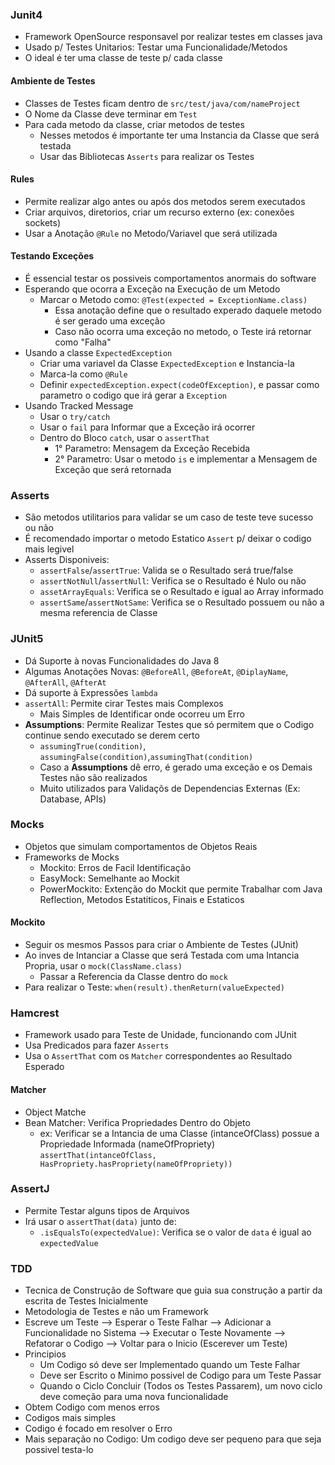 ### Junit4

- Framework OpenSource responsavel por realizar testes em classes java
- Usado p/ Testes Unitarios: Testar uma Funcionalidade/Metodos
- O ideal é ter uma classe de teste p/ cada classe

#### Ambiente de Testes

- Classes de Testes ficam dentro de `src/test/java/com/nameProject`
- O Nome da Classe deve terminar em `Test`
- Para cada metodo da classe, criar metodos de testes
  - Nesses metodos é importante ter uma Instancia da Classe que será testada
  - Usar das Bibliotecas `Asserts` para realizar os Testes

#### Rules

- Permite realizar algo antes ou após dos metodos serem executados
- Criar arquivos, diretorios, criar um recurso externo (ex: conexões sockets)
- Usar a Anotação ``@Rule`` no Metodo/Variavel que será utilizada

#### Testando Exceções

- É essencial testar os possiveis comportamentos anormais do software 
- Esperando que ocorra a Exceção na Execução de um Metodo
  - Marcar o Metodo como: `@Test(expected = ExceptionName.class)`
    - Essa anotação define que o resultado experado daquele metodo é ser gerado uma exceção
    - Caso não ocorra uma exceção no metodo, o Teste irá retornar como "Falha"
- Usando a classe `ExpectedException`
  - Criar uma variavel da Classe `ExpectedException` e Instancia-la
  - Marca-la como `@Rule`
  - Definir `expectedException.expect(codeOfException)`, e passar como parametro o codigo que irá gerar a `Exception` 
- Usando Tracked Message
  - Usar o `try/catch`
  - Usar o `fail` para Informar que a Exceção irá ocorrer
  - Dentro do Bloco `catch`, usar o `assertThat`
    - 1° Parametro: Mensagem da Exceção Recebida
    - 2° Parametro: Usar o metodo `is` e implementar a Mensagem de Exceção que será retornada

### Asserts

- São metodos utilitarios para validar se um caso de teste teve sucesso ou não
- É recomendado importar o metodo Estatico `Assert` p/ deixar o codigo mais legivel
- Asserts Disponiveis:
  - ``assertFalse``/``assertTrue``: Valida se o Resultado será true/false 
  - ``assertNotNull``/``assertNull``: Verifica se o Resultado é Nulo ou não
  - ``assetArrayEquals``: Verifica se o Resultado e igual ao Array informado
  - ``assertSame``/``assertNotSame``: Verifica se o Resultado possuem ou não a mesma referencia de Classe

### JUnit5

- Dá Suporte à novas Funcionalidades do Java 8
- Algumas Anotações Novas: ``@BeforeAll``, ``@BeforeAt``, ``@DiplayName``, ``@AfterAll``, ``@AfterAt``
- Dá suporte à Expressões `lambda`
- `assertAll`: Permite cirar Testes mais Complexos
  - Mais Simples de Identificar onde ocorreu um Erro
- **Assumptions**: Permite Realizar Testes que só permitem que o Codigo continue sendo executado se derem certo
  - ``assumingTrue(condition)``, ``assumingFalse(condition)``,``assumingThat(condition)``
  - Caso a **Assumptions** dê erro, é gerado uma exceção e os Demais Testes não são realizados
  - Muito utilizados para Validaçõs de Dependencias Externas (Ex: Database, APIs)

### Mocks

- Objetos que simulam comportamentos de Objetos Reais
- Frameworks de Mocks
  - Mockito: Erros de Facil Identificação
  - EasyMock: Semelhante ao Mockit
  - PowerMockito: Extenção do Mockit que permite Trabalhar com Java Reflection, Metodos Estatiticos, Finais e Estaticos

#### Mockito

- Seguir os mesmos Passos para criar o Ambiente de Testes (JUnit)
- Ao inves de Intanciar a Classe que será Testada com uma Intancia Propria, usar o `mock(ClassName.class)`
  - Passar a Referencia da Classe dentro do `mock`
- Para realizar o Teste: ``when(result).thenReturn(valueExpected)``


### Hamcrest

- Framework usado para Teste de Unidade, funcionando com JUnit
- Usa Predicados para fazer `Asserts`
- Usa o `AssertThat` com os `Matcher` correspondentes ao Resultado Esperado

#### Matcher

- Object Matche
- Bean Matcher: Verifica Propriedades Dentro do Objeto
  - ex:  Verificar se a Intancia de uma Classe (intanceOfClass) possue a Propriedade Informada (nameOfPropriety) ``assertThat(intanceOfClass, HasPropriety.hasPropriety(nameOfPropriety))`` 


### AssertJ

- Permite Testar alguns tipos de Arquivos
- Irá usar o `assertThat(data)` junto de:
  - ``.isEqualsTo(expectedValue)``: Verifica se o valor de `data` é igual ao ``expectedValue`` 


### TDD

- Tecnica de Construção de Software que guia sua construção a partir da escrita de Testes Inicialmente
- Metodologia de Testes e não um Framework
- Escreve um Teste --> Esperar o Teste Falhar --> Adicionar a Funcionalidade no Sistema --> Executar o Teste Novamente --> Refatorar o Codigo --> Voltar para o Inicio (Escerever um Teste)
- Principios
  - Um Codigo só deve ser Implementado quando um Teste Falhar
  - Deve ser Escrito o Minimo possivel de Codigo para um Teste Passar
  - Quando o Ciclo Concluir (Todos os Testes Passarem), um novo ciclo deve começão para uma nova funcionalidade  
- Obtem Codigo com menos erros
- Codigos mais simples
- Codigo é focado em resolver o Erro
- Mais separação no Codigo: Um codigo deve ser pequeno para que seja possivel testa-lo
